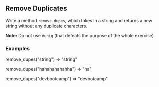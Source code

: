 ## Remove Duplicates

Write a method ```remove_dupes```, which takes in a string and returns a new string without any duplicate characters.

<b>Note:</b> Do not use ```#uniq``` (that defeats the purpose of the whole exercise)

### Examples

remove_dupes("string")
=> "string"

remove_dupes("hahahahahahha")
=> "ha"

remove_dupes("devbootcamp")
=> "devbotcamp"
